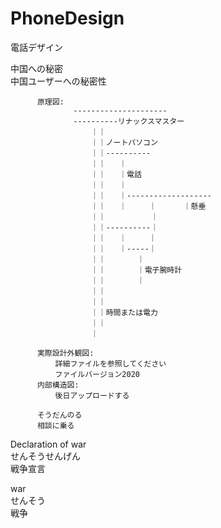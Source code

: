 # PhoneDesign
電話デザイン

中国への秘密</br>
中国ユーザーへの秘密性</br>

          原理図:
                  ---------------------
                  ----------リナックスマスター
                      ｜｜
                      ｜｜ノートパソコン
                      ｜｜----------
                      ｜｜   ｜
                      ｜｜   ｜電話
                      ｜｜   ｜
                      ｜｜   ｜-------------------
                      ｜｜   ｜     ｜      ｜懸垂
                      ｜｜          ｜
                      ｜｜----------｜
                      ｜｜   ｜     ｜
                      ｜｜   ｜-----｜
                      ｜｜       ｜
                      ｜｜       ｜電子腕時計
                      ｜｜       ｜
                      ｜｜　　　　
                      ｜｜
                      ｜｜時間または電力
                      ｜｜
                      ｜
      
          実際設計外観図:      
              詳細ファイルを参照してください
              ファイルバージョン2020
          内部構造図:
              後日アップロードする
          
          そうだんのる
          相談に乗る



Declaration of war</br>
せんそうせんげん</br>
戦争宣言</br>

war</br>
せんそう</br>
戦争</br>



